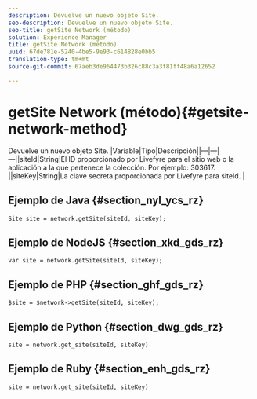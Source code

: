 ```yaml
---
description: Devuelve un nuevo objeto Site.
seo-description: Devuelve un nuevo objeto Site.
seo-title: getSite Network (método)
solution: Experience Manager
title: getSite Network (método)
uuid: 67de781e-5240-4be5-9e93-c614828e0bb5
translation-type: tm+mt
source-git-commit: 67aeb3de964473b326c88c3a3f81ff48a6a12652

---
```



# getSite Network (método){#getsite-network-method}

Devuelve un nuevo objeto Site.
|Variable|Tipo|Descripción||—|—|—||siteId|String|El ID proporcionado por Livefyre para el sitio web o la aplicación a la que pertenece la colección. Por ejemplo: 303617.  ||siteKey|String|La clave secreta proporcionada por Livefyre para siteId.  |

## Ejemplo de Java {#section_nyl_ycs_rz}

```
Site site = network.getSite(siteId, siteKey); 
```

## Ejemplo de NodeJS {#section_xkd_gds_rz}

```
var site = network.getSite(siteId, siteKey); 
```

## Ejemplo de PHP {#section_ghf_gds_rz}

```
$site = $network->getSite(siteId, siteKey);
```

## Ejemplo de Python {#section_dwg_gds_rz}

```
site = network.get_site(siteId, siteKey) 
```

## Ejemplo de Ruby {#section_enh_gds_rz}

```
site = network.get_site(siteId, siteKey) 
```


